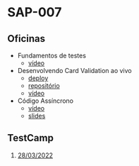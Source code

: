 # SAP-007

## Oficinas
- Fundamentos de testes
    - [vídeo](https://drive.google.com/file/d/1y288SthU5aLGqq1MX-ZVgh-FX5qAyTWc/view?usp=sharing)
- Desenvolvendo Card Validation ao vivo
    - [deploy](https://gabrieluizramos.com.br/SAP007-card-validation/)
    - [repositório](https://github.com/gabrieluizramos/SAP007-card-validation)
    - [vídeo](https://drive.google.com/file/d/1_Sbtg3GfcAF9uniaGekj4YF8vRVC4zsu/view?usp=sharing)
- Código Assíncrono
    - [vídeo](https://drive.google.com/file/d/1quztCIfrIJmwGTtVWBqZGtJGWkM5jaJK/view?usp=sharing)
    - [slides](../sap-004/codigo-assincrono/slides.pdf)

## TestCamp
1. [28/03/2022](https://drive.google.com/file/d/1CiPvvaItC5wPB_zqPXogW2PC537PC-l_/view?usp=sharing)